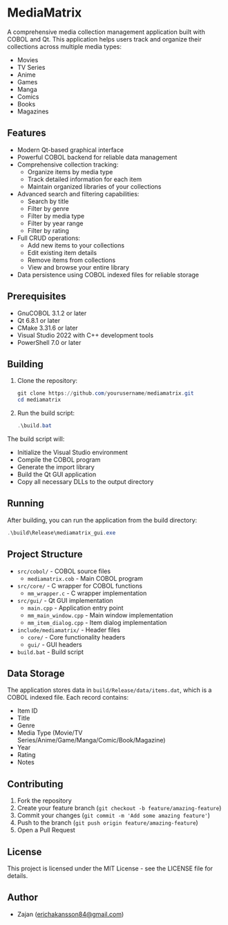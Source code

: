# MediaMatrix

A comprehensive media collection management application built with COBOL and Qt. This application helps users track and organize their collections across multiple media types:
- Movies
- TV Series
- Anime
- Games
- Manga
- Comics
- Books
- Magazines

## Features

- Modern Qt-based graphical interface
- Powerful COBOL backend for reliable data management
- Comprehensive collection tracking:
  - Organize items by media type
  - Track detailed information for each item
  - Maintain organized libraries of your collections
- Advanced search and filtering capabilities:
  - Search by title
  - Filter by genre
  - Filter by media type
  - Filter by year range
  - Filter by rating
- Full CRUD operations:
  - Add new items to your collections
  - Edit existing item details
  - Remove items from collections
  - View and browse your entire library
- Data persistence using COBOL indexed files for reliable storage

## Prerequisites

- GnuCOBOL 3.1.2 or later
- Qt 6.8.1 or later
- CMake 3.31.6 or later
- Visual Studio 2022 with C++ development tools
- PowerShell 7.0 or later

## Building

1. Clone the repository:
   ```powershell
   git clone https://github.com/yourusername/mediamatrix.git
   cd mediamatrix
   ```

2. Run the build script:
   ```powershell
   .\build.bat
   ```

The build script will:
- Initialize the Visual Studio environment
- Compile the COBOL program
- Generate the import library
- Build the Qt GUI application
- Copy all necessary DLLs to the output directory

## Running

After building, you can run the application from the build directory:

```powershell
.\build\Release\mediamatrix_gui.exe
```

## Project Structure

- `src/cobol/` - COBOL source files
  - `mediamatrix.cob` - Main COBOL program
- `src/core/` - C wrapper for COBOL functions
  - `mm_wrapper.c` - C wrapper implementation
- `src/gui/` - Qt GUI implementation
  - `main.cpp` - Application entry point
  - `mm_main_window.cpp` - Main window implementation
  - `mm_item_dialog.cpp` - Item dialog implementation
- `include/mediamatrix/` - Header files
  - `core/` - Core functionality headers
  - `gui/` - GUI headers
- `build.bat` - Build script

## Data Storage

The application stores data in `build/Release/data/items.dat`, which is a COBOL indexed file. Each record contains:
- Item ID
- Title
- Genre
- Media Type (Movie/TV Series/Anime/Game/Manga/Comic/Book/Magazine)
- Year
- Rating
- Notes

## Contributing

1. Fork the repository
2. Create your feature branch (`git checkout -b feature/amazing-feature`)
3. Commit your changes (`git commit -m 'Add some amazing feature'`)
4. Push to the branch (`git push origin feature/amazing-feature`)
5. Open a Pull Request

## License

This project is licensed under the MIT License - see the LICENSE file for details.

## Author

- Zajan (erichakansson84@gmail.com) 